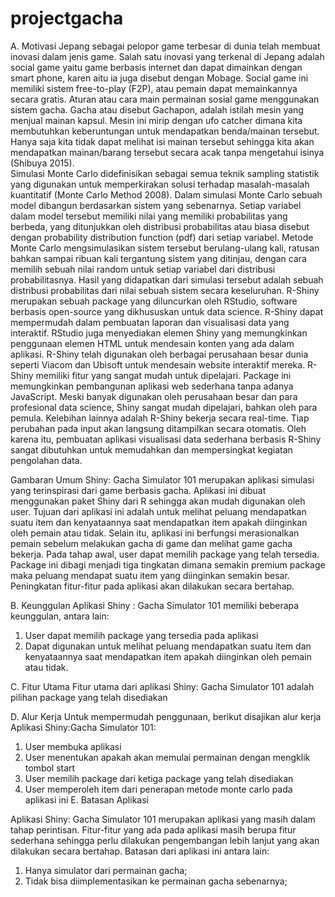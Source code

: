 # projectgacha
A. Motivasi
Jepang sebagai pelopor game terbesar di dunia telah membuat inovasi dalam jenis game. Salah satu inovasi yang terkenal di Jepang adalah social game yaitu game berbasis internet dan dapat dimainkan dengan smart phone, karen aitu ia juga disebut dengan Mobage. Social game ini memiliki sistem free-to-play (F2P), atau pemain dapat memainkannya secara gratis. Aturan atau cara main permainan sosial game menggunakan sistem gacha. Gacha atau disebut Gachapon, adalah istilah mesin yang menjual mainan kapsul. Mesin ini mirip dengan ufo catcher dimana kita membutuhkan keberuntungan untuk mendapatkan benda/mainan tersebut. Hanya saja kita tidak dapat melihat isi mainan tersebut sehingga kita akan mendapatkan mainan/barang tersebut secara acak tanpa mengetahui isinya (Shibuya 2015).	
Simulasi Monte Carlo didefinisikan sebagai semua teknik sampling statistik yang digunakan untuk memperkirakan solusi terhadap masalah-masalah kuantitatif (Monte Carlo Method 2008). Dalam simulasi Monte Carlo sebuah model dibangun berdasarkan sistem yang sebenarnya. Setiap variabel dalam model tersebut memiliki nilai yang memiliki probabilitas yang berbeda, yang ditunjukkan oleh distribusi probabilitas atau biasa disebut dengan probability distribution function (pdf) dari setiap variabel. Metode Monte Carlo mengsimulasikan sistem tersebut berulang-ulang kali, ratusan bahkan sampai ribuan kali tergantung sistem yang ditinjau, dengan cara memilih sebuah nilai random untuk setiap variabel dari distribusi probabilitasnya. Hasil yang didapatkan dari simulasi tersebut adalah sebuah distribusi probabilitas dari nilai sebuah sistem secara keseluruhan.
	R-Shiny merupakan sebuah package yang diluncurkan oleh RStudio, software berbasis open-source yang dikhususkan untuk data science. R-Shiny dapat mempermudah dalam pembuatan laporan dan visualisasi data yang interaktif. RStudio juga menyediakan elemen Shiny yang memungkinkan penggunaan elemen HTML untuk mendesain konten yang ada dalam aplikasi. R-Shiny telah digunakan oleh berbagai perusahaan besar dunia seperti Viacom dan Ubisoft untuk mendesain website interaktif mereka. R-Shiny memiliki fitur yang sangat mudah untuk dipelajari. Package ini memungkinkan pembangunan aplikasi web sederhana tanpa adanya JavaScript. Meski banyak digunakan oleh perusahaan besar dan para profesional data science, Shiny sangat mudah dipelajari, bahkan oleh para pemula. Kelebihan lainnya adalah R-Shiny bekerja secara real-time. Tiap perubahan pada input akan langsung ditampilkan secara otomatis. Oleh karena itu, pembuatan aplikasi visualisasi data sederhana berbasis R-Shiny sangat dibutuhkan untuk memudahkan dan mempersingkat kegiatan pengolahan data. 

Gambaran Umum
Shiny: Gacha Simulator 101 merupakan aplikasi simulasi yang terinspirasi dari game berbasis gacha. Aplikasi ini dibuat menggunakan paket Shiny dari R sehingga akan mudah digunakan oleh user. Tujuan dari aplikasi ini adalah untuk melihat peluang mendapatkan suatu item dan kenyataannya saat mendapatkan item apakah diinginkan oleh pemain atau tidak. Selain itu, aplikasi ini berfungsi merasionalkan pemain sebelum melakukan gacha di game dan melihat game gacha bekerja. Pada tahap awal, user dapat memilih package yang telah tersedia. Package ini dibagi menjadi tiga tingkatan dimana semakin premium package maka peluang mendapat suatu item yang diinginkan semakin besar. Peningkatan fitur-fitur pada aplikasi akan dilakukan secara bertahap.

B.	Keunggulan
Aplikasi Shiny : Gacha Simulator 101 memiliki beberapa keunggulan, antara lain:
1.	User dapat memilih package yang tersedia pada aplikasi
2.	Dapat digunakan untuk melihat peluang mendapatkan suatu item dan kenyataannya saat mendapatkan item apakah diinginkan oleh pemain atau tidak.

C.	Fitur Utama
Fitur utama dari aplikasi Shiny: Gacha Simulator 101 adalah pilihan package yang telah disediakan

D.	Alur Kerja
Untuk mempermudah penggunaan, berikut disajikan alur kerja Aplikasi Shiny:Gacha Simulator 101:
1.	User membuka aplikasi
2.	User menentukan apakah akan memulai permainan dengan mengklik tombol start
3.	User memilih package dari ketiga package yang telah disediakan
4.	User memperoleh item dari penerapan metode monte carlo pada aplikasi ini
E.	Batasan Aplikasi

Aplikasi Shiny: Gacha Simulator 101 merupakan aplikasi yang masih dalam tahap perintisan. Fitur-fitur yang ada pada aplikasi masih berupa fitur sederhana sehingga perlu dilakukan pengembangan lebih lanjut yang akan dilakukan secara bertahap. Batasan dari aplikasi ini antara lain:
1.	Hanya simulator dari permainan gacha;
2.	Tidak bisa diimplementasikan ke permainan gacha sebenarnya;
